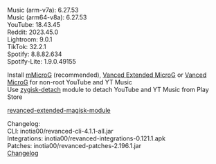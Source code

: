 Music (arm-v7a): 6.27.53  
Music (arm64-v8a): 6.27.53  
YouTube: 18.43.45  
Reddit: 2023.45.0  
Lightroom: 9.0.1  
TikTok: 32.2.1  
Spotify: 8.8.82.634  
Spotify-Lite: 1.9.0.49155  

Install [mMicroG](https://github.com/inotia00/mMicroG/releases) (recommended), [Vanced Extended MicroG](https://github.com/inotia00/VancedMicroG/releases) or [Vanced MicroG](https://github.com/TeamVanced/VancedMicroG/releases) for non-root YouTube and YT Music  
Use [zygisk-detach](https://github.com/j-hc/zygisk-detach) module to detach YouTube and YT Music from Play Store  

[revanced-extended-magisk-module](https://t.me/DeltaRevanced)  

Changelog:  
CLI: inotia00/revanced-cli-4.1.1-all.jar  
Integrations: inotia00/revanced-integrations-0.121.1.apk  
Patches: inotia00/revanced-patches-2.196.1.jar  
[Changelog](https://github.com/inotia00/revanced-patches/releases/tag/v2.196.1)  
